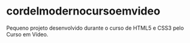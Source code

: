 # cordelmodernocursoemvideo
Pequeno projeto desenvolvido durante o curso de HTML5 e CSS3 pelo Curso em Vídeo.
